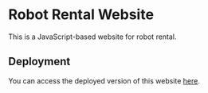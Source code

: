 # Robot Rental Website

This is a JavaScript-based website for robot rental.

## Deployment

You can access the deployed version of this website [here](https://thuduongnguyen.github.io/robot-rental/).

